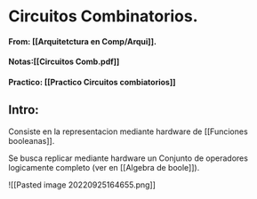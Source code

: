 # Circuitos Combinatorios.
#### From: [[Arquitetctura en Comp/Arqui]].
#### Notas:[[Circuitos Comb.pdf]]
#### Practico: [[Practico Circuitos combiatorios]]

## Intro:
Consiste en la representacion mediante hardware de [[Funciones booleanas]]. 

Se busca replicar mediante hardware un Conjunto de operadores logicamente completo (ver en [[Algebra de boole]]).

![[Pasted image 20220925164655.png]]
